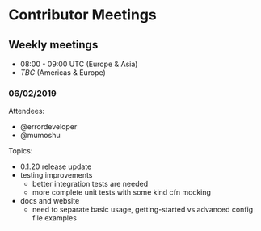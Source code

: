 # Contributor Meetings

## Weekly meetings

- 08:00 - 09:00 UTC (Europe & Asia)
- _TBC_ (Americas & Europe)

### 06/02/2019

Attendees:
- @errordeveloper
- @mumoshu

Topics:
- 0.1.20 release update
- testing improvements
    - better integration tests are needed
    - more complete unit tests with some kind cfn mocking
- docs and website
    - need to separate basic usage, getting-started vs advanced config file examples

